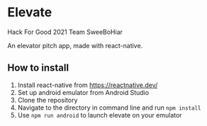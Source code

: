 # Elevate
Hack For Good 2021 Team SweeBoHiar

An elevator pitch app, made with react-native. 


## How to install
1. Install react-native from https://reactnative.dev/
2. Set up android emulator from Android Studio
3. Clone the repository
4. Navigate to the directory in command line and run `npm install`
5. Use `npm run android` to launch elevate on your emulator
